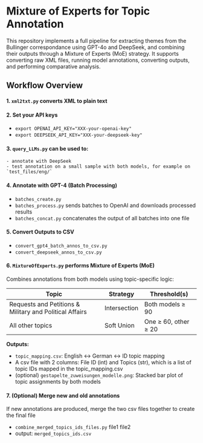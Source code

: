 # Mixture of Experts for Topic Annotation

This repository implements a full pipeline for extracting themes from the Bullinger correspondance using GPT-4o and DeepSeek, and combining their outputs through a Mixture of Experts (MoE) strategy. It supports converting raw XML files, running model annotations, converting outputs, and performing comparative analysis.

## Workflow Overview

#### 1. `xml2txt.py` converts XML to plain text

#### 2. Set your API keys
 - `export OPENAI_API_KEY="XXX-your-openai-key"`
 - `export DEEPSEEK_API_KEY="XXX-your-deepseek-key"`

#### 3. `query_LLMs.py` can be used to:
    - annotate with DeepSeek
    - test annotation on a small sample with both models, for example on `test_files/eng/`

#### 4. Annotate with GPT-4 (Batch Processing)
- `batches_create.py`
- `batches_process.py` sends batches to OpenAI and downloads processed results
- `batches_concat.py` concatenates the output of all batches into one file

#### 5. Convert Outputs to CSV

- `convert_gpt4_batch_annos_to_csv.py` 
- `convert_deepseek_annos_to_csv.py`

#### 6. `MixtureOfExperts.py` performs Mixture of Experts (MoE)

Combines annotations from both models using topic-specific logic:

| Topic                                  | Strategy       | Threshold(s)         |
|----------------------------------------|----------------|----------------------|
| Requests and Petitions &  Military and Political Affairs              | Intersection   | Both models ≥ 90 |   
| All other topics                       | Soft Union     | One ≥ 60, other ≥ 20  |

**Outputs:**
- `topic_mapping.csv`: English ↔ German ↔ ID topic mapping
- A csv file with 2 columns: File ID (int) and Topics (str), which is a list of topic IDs mapped in the topic_mapping.csv 
- (optional) `gestapelte_zuweisungen_modelle.png`: Stacked bar plot of topic assignments by both models 

#### 7. (Optional) Merge new and old annotations 
If new annotations are produced, merge the two csv files together to create the final file
- `combine_merged_topics_ids_files.py` file1 file2
- output: `merged_topics_ids.csv`

